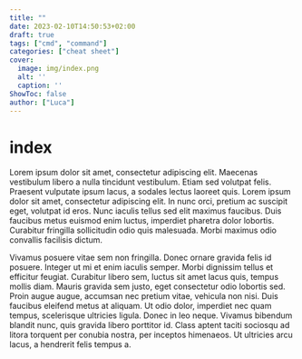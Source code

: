 ```yaml
---
title: ""
date: 2023-02-10T14:50:53+02:00
draft: true
tags: ["cmd", "command"]
categories: ["cheat sheet"]
cover:
  image: img/index.png
  alt: ''
  caption: ''
ShowToc: false
author: ["Luca"]
---
```

# index
 Lorem ipsum dolor sit amet, consectetur adipiscing elit. Maecenas vestibulum libero a nulla tincidunt vestibulum. Etiam sed volutpat felis. Praesent vulputate ipsum lacus, a sodales lectus laoreet quis. Lorem ipsum dolor sit amet, consectetur adipiscing elit. In nunc orci, pretium ac suscipit eget, volutpat id eros. Nunc iaculis tellus sed elit maximus faucibus. Duis faucibus metus euismod enim luctus, imperdiet pharetra dolor lobortis. Curabitur fringilla sollicitudin odio quis malesuada. Morbi maximus odio convallis facilisis dictum.

Vivamus posuere vitae sem non fringilla. Donec ornare gravida felis id posuere. Integer ut mi et enim iaculis semper. Morbi dignissim tellus et efficitur feugiat. Curabitur libero sem, luctus sit amet lacus quis, tempus mollis diam. Mauris gravida sem justo, eget consectetur odio lobortis sed. Proin augue augue, accumsan nec pretium vitae, vehicula non nisi. Duis faucibus eleifend metus at aliquam. Ut odio dolor, imperdiet nec quam tempus, scelerisque ultricies ligula. Donec in leo neque. Vivamus bibendum blandit nunc, quis gravida libero porttitor id. Class aptent taciti sociosqu ad litora torquent per conubia nostra, per inceptos himenaeos. Ut ultricies arcu lacus, a hendrerit felis tempus a.